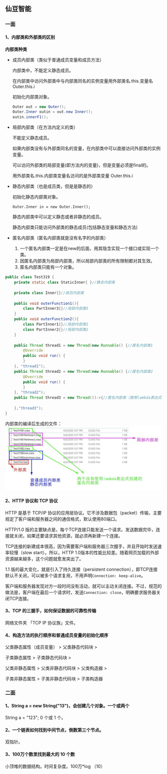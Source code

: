 ## 仙豆智能



### 一面

#### 1、内部类和外部类的区别

**内部类种类**

* 成员内部类（类似于普通成员变量和成员方法）

  内部类中，不能定义静态成员。

  在内部类中访问外部类中与内部类同名的实例变量用外部类名.this.变量名 Outer.this.i

  初始化内部类对象。

  ```java
  Outer out = new Outer();
  Outer.Inner outin = out.new Inner();
  outin.innerF1();
  ```

  

* 局部内部类（在方法内定义的类）

  不能定义静态成员。

  如果内部类没有与外部类同名的变量，在内部类中可以直接访问外部类的实例变量。

  可以访问外部类的局部变量(即方法内的变量)，但是变量必须是final的。

  用外部类名.this.内部类变量名访问的是外部类变量  Outer.this.i

  

* 静态内部类（也是成员类，但是是静态的）

  初始化静态内部类对象。

  ```
  Outer.Inner in = new Outer.Inner();
  ```

  静态内部类中可以定义静态或者非静态的成员。

  静态内部类只能访问外部类的静态成员(包括静态变量和静态方法)



* 匿名内部类（匿名内部类就是没有名字的内部类）
  1. 一个匿名内部类一定是在new的后面，用其隐含实现一个接口或实现一个类。
  2. 因匿名内部类为局部内部类，所以局部内部类的所有限制都对其生效。
  3. 匿名内部类只能有一个对象。

```java
public class Test319 {
    private static class StaticInner{ }//静态内部类

    private class Inner{}//成员内部类

    public void outerFunction1(){
        class PartInner3{}//局部内部类3
    }
    public void outerFunction2(){
        class PartInner1{}//局部内部类1
        class PartInner2{}//局部内部类2
    }

    public Thread thread1 = new Thread(new Runnable() {//匿名内部类1
        @Override
        public void run() {
        }
    }, "thread1");
    public Thread thread2 = new Thread(new Runnable() {//匿名内部类2
        @Override
        public void run() {
        }
    }, "thread2");
    public Thread thread3 = new Thread(()->{//匿名内部类（使用lambda表达式）

    },"thread3");
}
```

内部类的编译后生成的文件：
![image-20210329184736757](.images/image-20210329184736757.png)





#### 2、HTTP 协议和 TCP 协议

HTTP 是基于 TCP/IP 协议的应用层协议。它不涉及数据包（packet）传输，主要规定了客户端和服务器之间的通信格式，默认使用80端口。

HTTP/1.0 版的主要缺点是，每个TCP连接只能发送一个请求。发送数据完毕，连接就关闭，如果还要请求其他资源，就必须再新建一个连接。

TCP连接的新建成本很高，因为需要客户端和服务器三次握手，并且开始时发送速率较慢（slow start）。所以，HTTP 1.0版本的性能比较差。随着网页加载的外部资源越来越多，这个问题就愈发突出了。

1.1 版的最大变化，就是引入了持久连接（persistent connection），即TCP连接默认不关闭，可以被多个请求复用，不用声明`Connection: keep-alive`。

客户端和服务器发现对方一段时间没有活动，就可以主动关闭连接。不过，规范的做法是，客户端在最后一个请求时，发送`Connection: close`，明确要求服务器关闭TCP连接。



#### 3、TCP 的三握手，如何保证数据的可靠性传输

网络文件夹 「TCP IP 协议族」文件。



#### 4、构造方法的执行顺序和普通成员变量的初始化顺序

父类静态属性（成员变量） > 父类静态代码块 >

子类静态属性 > 子类静态代码块 >

父类非静态属性 > 父类非静态代码块 > 父类构造器 >

子类非静态属性 > 子类非静态代码块 > 子类构造器



### 二面

#### 1、String a = new String("13")，会创建几个对象。一个或两个

String a = "123";  0 个或 1 个。 



#### 2、一个链表如何找到中间节点，倒数第三个节点。

双指针。



#### 3、100万个数里找到最大的 10 个数

小顶堆的数据结构。时间复杂度。100万*log （10）


